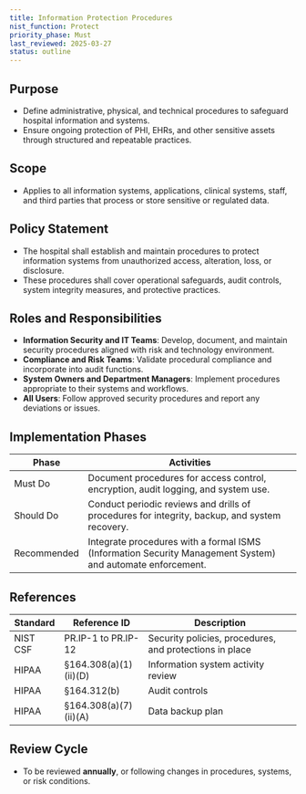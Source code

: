 ```yaml
---
title: Information Protection Procedures
nist_function: Protect
priority_phase: Must
last_reviewed: 2025-03-27
status: outline
---
```


## Purpose
- Define administrative, physical, and technical procedures to safeguard hospital information and systems.
- Ensure ongoing protection of PHI, EHRs, and other sensitive assets through structured and repeatable practices.

## Scope
- Applies to all information systems, applications, clinical systems, staff, and third parties that process or store sensitive or regulated data.

## Policy Statement
- The hospital shall establish and maintain procedures to protect information systems from unauthorized access, alteration, loss, or disclosure.
- These procedures shall cover operational safeguards, audit controls, system integrity measures, and protective practices.

## Roles and Responsibilities
- **Information Security and IT Teams**: Develop, document, and maintain security procedures aligned with risk and technology environment.
- **Compliance and Risk Teams**: Validate procedural compliance and incorporate into audit functions.
- **System Owners and Department Managers**: Implement procedures appropriate to their systems and workflows.
- **All Users**: Follow approved security procedures and report any deviations or issues.

## Implementation Phases

| Phase        | Activities                                                                 |
|--------------|-----------------------------------------------------------------------------|
| Must Do      | Document procedures for access control, encryption, audit logging, and system use. |
| Should Do    | Conduct periodic reviews and drills of procedures for integrity, backup, and system recovery. |
| Recommended  | Integrate procedures with a formal ISMS (Information Security Management System) and automate enforcement. |

## References

| Standard | Reference ID           | Description                                            |
|----------|------------------------|--------------------------------------------------------|
| NIST CSF | PR.IP-1 to PR.IP-12     | Security policies, procedures, and protections in place |
| HIPAA    | §164.308(a)(1)(ii)(D)   | Information system activity review                     |
| HIPAA    | §164.312(b)             | Audit controls                                         |
| HIPAA    | §164.308(a)(7)(ii)(A)   | Data backup plan                                       |

## Review Cycle
- To be reviewed **annually**, or following changes in procedures, systems, or risk conditions.
